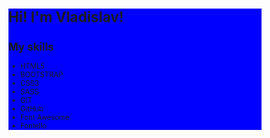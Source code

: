 <style>
  .content {
    background: blue;
  }
</style>
<div class="content" align="left">
  <h1>Hi! I'm Vladislav!</h1>
  <h2>My skills</h2>
  <ul>
    <li>HTML5</li>
    <li>BOOTSTRAP</li>
    <li>CSS3</li>
    <li>SASS</li>
    <li>GIT</li>
    <li>GitHub</li>
    <li>Font Awesome</li>
    <li>Fontello</li>
    
  </ul>
</div>  
